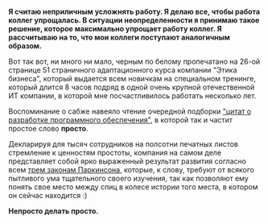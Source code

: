 **Я считаю неприличным усложнять работу. Я делаю все, чтобы работа коллег упрощалась. В ситуации неопределенности я принимаю такое решение, которое максимально упрощает работу коллег. Я рассчитываю на то, что мои коллеги поступают аналогичным образом.**

Вот так вот, ни много ни мало, черным по белому пропечатано на 26-ой странице 51 страничного адаптационного курса компании "Этика бизнеса", который выдается всем новичкам на специальном тренинге, который длится 8 часов подряд в одной очень крупной отечественной ИТ компании, в которой мне посчастливилось работать несколько лет.

Воспоминание о сабже навеяло чтение очередной подборки ["цитат о разработке программного обеспечения"][0], в которой так и частит простое слово **просто**.

Декларируя для тысяч сотрудников на полсотни печатных листов стремление к ценностям простоты, компания на самом деле представляет собой ярко выраженный результат развития согласно всем [трем законам Паркинсона][1], которые, к слову, требуют от всякого пытливого ума тщательного своего изучения, так как позволяют ему понять свое место между спиц в колесе истории того места, в котором он сейчас находится :)

**Непросто делать просто.**

[0]: http://habrahabr.ru/post/145968/
[1]: http://ru.wikipedia.org/wiki/%D0%97%D0%B0%D0%BA%D0%BE%D0%BD_%D0%9F%D0%B0%D1%80%D0%BA%D0%B8%D0%BD%D1%81%D0%BE%D0%BD%D0%B0#.D0.9F.D0.B5.D1.80.D0.B2.D1.8B.D0.B9_.D0.B7.D0.B0.D0.BA.D0.BE.D0.BD_.D0.9F.D0.B0.D1.80.D0.BA.D0.B8.D0.BD.D1.81.D0.BE.D0.BD.D0.B0
